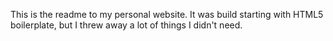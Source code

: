 This is the readme to my personal website. It was build starting with HTML5 boilerplate, but I threw away a lot of things I didn't need.
